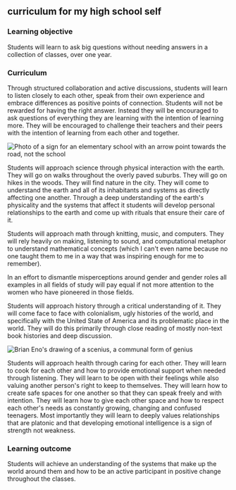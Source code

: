 
## curriculum for my high school self

### Learning objective 
Students will learn to ask big questions without needing answers in a collection of classes, over one year. 

### Curriculum
Through structured collaboration and active discussions, students will learn to listen closely to each other, speak from their own experience and embrace differences as positive points of connection. Students will not be rewarded for having the right answer. Instead they will be encouraged to ask questions of everything they are learning with the intention of learning more. They will be encouraged to challenge their teachers and their peers with the intention of learning from each other and together.

![Photo of a sign for an elementary school with an arrow point towards the road, not the school](https://d2w9rnfcy7mm78.cloudfront.net/2377497/original_2b5a21f908c46469ecaa6f4b24a4d02c.jpg?1530499832
)

Students will approach science through physical interaction with the earth. They will go on walks throughout the overly paved suburbs. They will go on hikes in the woods. They will find nature in the city. They will come to understand the earth and all of its inhabitants and systems as directly affecting one another. Through a deep understanding of the earth's physicality and the systems that affect it students will develop personal relationships to the earth and come up with rituals that ensure their care of it. 


Students will approach math through knitting, music, and computers. They will rely heavily on making, listening to sound, and computational metaphor to understand mathematical concepts (which I can't even name because no one taught them to me in a way that was inspiring enough for me to remember).

In an effort to dismantle misperceptions around gender and gender roles all examples in all fields of study will pay equal if not more attention to the women who have pioneered in those fields.

Students will approach history through a critical understanding of it. They will come face to face with colonialism, ugly histories of the world, and specifically with the United State of America and its problematic place in the world. They will do this primarily through close reading of mostly non-text book histories and deep discussion.

![Brian Eno's drawing of a scenius, a communal form of genius](https://66.media.tumblr.com/tumblr_m8nq5cnGUl1qz6f4bo3_1280.jpg)

Students will approach health through caring for each other. They will learn to cook for each other and how to provide emotional support when needed through listening. They will learn to be open with their feelings while also valuing another person's right to keep to themselves. They will learn how to create safe spaces for one another so that they can speak freely and with intention. They will learn how to give each other space and how to respect each other's needs as constantly growing, changing and confused teenagers. Most importantly they will learn to deeply values relationships that are platonic and that developing emotional intelligence is a sign of strength not weakness.


### Learning outcome
Students will achieve an understanding of the systems that make up the world around them and how to be an active participant in positive change throughout the classes.
